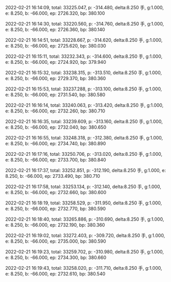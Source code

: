 2022-02-21 16:14:09, total: 33225.047, p: -314.480, delta:8.250 手, g:1.000, e: 8.250, b: -66.000, ep: 2726.320, bp: 380.100

2022-02-21 16:14:30, total: 33220.560, p: -314.760, delta:8.250 手, g:1.000, e: 8.250, b: -66.000, ep: 2726.360, bp: 380.140

2022-02-21 16:14:51, total: 33228.667, p: -314.620, delta:8.250 手, g:1.000, e: 8.250, b: -66.000, ep: 2725.620, bp: 380.030

2022-02-21 16:15:11, total: 33232.343, p: -314.600, delta:8.250 手, g:1.000, e: 8.250, b: -66.000, ep: 2724.920, bp: 379.940

2022-02-21 16:15:32, total: 33238.315, p: -313.510, delta:8.250 手, g:1.000, e: 8.250, b: -66.000, ep: 2729.370, bp: 380.360

2022-02-21 16:15:53, total: 33237.288, p: -313.100, delta:8.250 手, g:1.000, e: 8.250, b: -66.000, ep: 2731.540, bp: 380.580

2022-02-21 16:16:14, total: 33240.063, p: -313.420, delta:8.250 手, g:1.000, e: 8.250, b: -66.000, ep: 2732.260, bp: 380.710

2022-02-21 16:16:35, total: 33239.609, p: -313.160, delta:8.250 手, g:1.000, e: 8.250, b: -66.000, ep: 2732.040, bp: 380.650

2022-02-21 16:16:55, total: 33248.318, p: -312.380, delta:8.250 手, g:1.000, e: 8.250, b: -66.000, ep: 2734.740, bp: 380.890

2022-02-21 16:17:16, total: 33250.706, p: -313.020, delta:8.250 手, g:1.000, e: 8.250, b: -66.000, ep: 2733.700, bp: 380.840

2022-02-21 16:17:37, total: 33252.851, p: -312.190, delta:8.250 手, g:1.000, e: 8.250, b: -66.000, ep: 2733.490, bp: 380.710

2022-02-21 16:17:58, total: 33253.134, p: -312.140, delta:8.250 手, g:1.000, e: 8.250, b: -66.000, ep: 2732.660, bp: 380.600

2022-02-21 16:18:19, total: 33258.529, p: -311.950, delta:8.250 手, g:1.000, e: 8.250, b: -66.000, ep: 2732.770, bp: 380.590

2022-02-21 16:18:40, total: 33265.886, p: -310.690, delta:8.250 手, g:1.000, e: 8.250, b: -66.000, ep: 2732.190, bp: 380.360

2022-02-21 16:19:02, total: 33272.403, p: -309.720, delta:8.250 手, g:1.000, e: 8.250, b: -66.000, ep: 2735.000, bp: 380.590

2022-02-21 16:19:23, total: 33259.702, p: -310.980, delta:8.250 手, g:1.000, e: 8.250, b: -66.000, ep: 2734.300, bp: 380.660

2022-02-21 16:19:43, total: 33258.020, p: -311.710, delta:8.250 手, g:1.000, e: 8.250, b: -66.000, ep: 2732.610, bp: 380.540